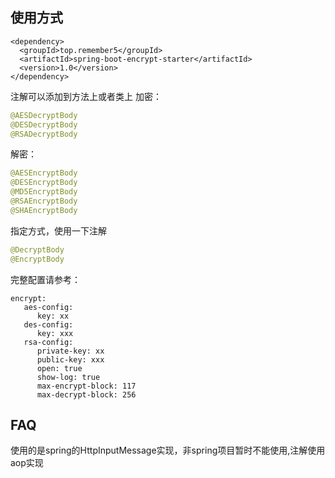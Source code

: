 ## 使用方式


```添加依赖
<dependency>
  <groupId>top.remember5</groupId>
  <artifactId>spring-boot-encrypt-starter</artifactId>
  <version>1.0</version>
</dependency>
```



注解可以添加到方法上或者类上
加密：
```java
@AESDecryptBody
@DESDecryptBody
@RSADecryptBody
```


解密：
```java
@AESEncryptBody
@DESEncryptBody
@MD5EncryptBody
@RSAEncryptBody
@SHAEncryptBody
```

指定方式，使用一下注解
```java
@DecryptBody
@EncryptBody
```


完整配置请参考：
```
encrypt:
   aes-config:
      key: xx
   des-config:
      key: xxx
   rsa-config:
      private-key: xx
      public-key: xxx
      open: true 
      show-log: true 
      max-encrypt-block: 117
      max-decrypt-block: 256
```


## FAQ
使用的是spring的HttpInputMessage实现，非spring项目暂时不能使用,注解使用aop实现

